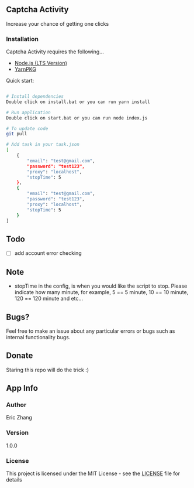## Captcha Activity

Increase your chance of getting one clicks

### Installation

Captcha Activity requires the following...

- [Node.js (LTS Version)](http://nodejs.org/)
- [YarnPKG](https://yarnpkg.com/lang/en/docs/install/#windows-stable)

Quick start:

```bash

# Install dependencies
Double click on install.bat or you can run yarn install

# Run application
Double click on start.bat or you can run node index.js

# To update code
git pull

# Add task in your task.json
[
    {
        "email": "test@gmail.com",
        "password": "test123",
        "proxy": "localhost",
        "stopTime": 5
    },
    {
        "email": "test@gmail.com",
        "password": "test123",
        "proxy": "localhost",
        "stopTime": 5 
    }
]

```

## Todo

- [ ] add account error checking 

## Note

- stopTime in the config, is when you would like the script to stop. Please indicate how many minute, for example, 5 == 5 minute, 10 == 10 minute, 120 == 120 minute and etc...

## Bugs?

Feel free to make an issue about any particular errors or bugs such as internal functionality bugs.

## Donate

Staring this repo will do the trick :)

## App Info

### Author

Eric Zhang

### Version

1.0.0

### License

This project is licensed under the MIT License - see the [LICENSE](LICENSE) file for details